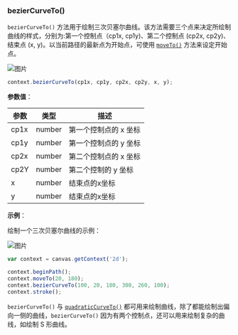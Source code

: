 ### bezierCurveTo()

`bezierCurveTo()` 方法用于绘制三次贝塞尔曲线。该方法需要三个点来决定所绘制曲线的样式，分别为:第一个控制点（cp1x, cp1y)、第二个控制点 (cp2x, cp2y)、结束点 (x, y)。以当前路径的最新点为开始点，可使用 [`moveTo()`](#moveTo) 方法来设定开始点。

![图片](/img/game/canvas/bezier-001.png)

```js
context.bezierCurveTo(cp1x, cp1y, cp2x, cp2y, x, y);
```

**参数值**：

| 参数  |  类型| 描述                 |
| -----|-------| -------------------|
| cp1x | number| 第一个控制点的 x 坐标 |
| cp1y | number| 第一个控制点的 y 坐标 |
| cp2x | number| 第二个控制点的 x 坐标 |
| cp2Y | number| 第二个控制的 y 坐标   |
| x    | number| 结束点的x坐标        |
| y    | number| 结束点的x坐标        |

**示例**：

绘制一个三次贝塞尔曲线的示例：

![图片](/img/game/canvas/bezier-002.png)

```js
var context = canvas.getContext('2d');

context.beginPath();
context.moveTo(20, 180);
context.bezierCurveTo(100, 20, 180, 300, 260, 100);
context.stroke();
```

`bezierCurveTo()` 与 [`quadraticCurveTo()`](#quadraticCurveTo) 都可用来绘制曲线，除了都能绘制出偏向一侧的曲线，`bezierCurveTo()` 因为有两个控制点，还可以用来绘制复杂的曲线，如绘制 S 形曲线。

